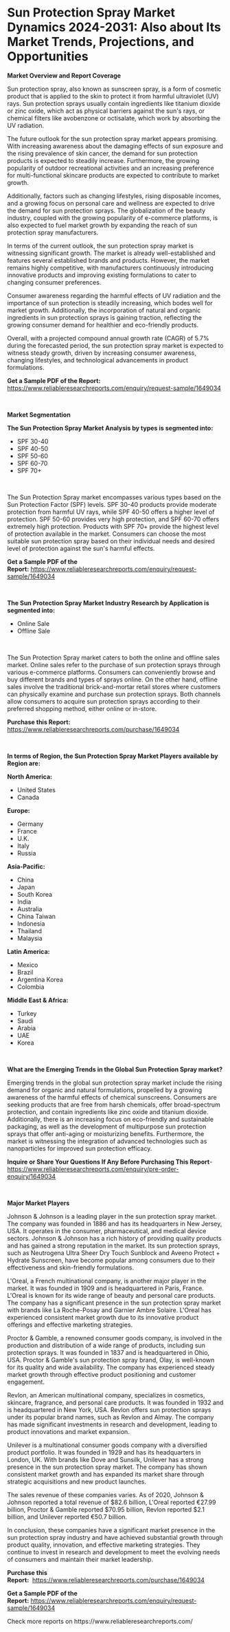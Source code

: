 <p><h1>Sun Protection Spray Market Dynamics 2024-2031: Also about Its Market Trends, Projections, and Opportunities</h1></p><p><strong>Market Overview and Report Coverage</strong></p>
<p><p>Sun protection spray, also known as sunscreen spray, is a form of cosmetic product that is applied to the skin to protect it from harmful ultraviolet (UV) rays. Sun protection sprays usually contain ingredients like titanium dioxide or zinc oxide, which act as physical barriers against the sun's rays, or chemical filters like avobenzone or octisalate, which work by absorbing the UV radiation.</p><p>The future outlook for the sun protection spray market appears promising. With increasing awareness about the damaging effects of sun exposure and the rising prevalence of skin cancer, the demand for sun protection products is expected to steadily increase. Furthermore, the growing popularity of outdoor recreational activities and an increasing preference for multi-functional skincare products are expected to contribute to market growth.</p><p>Additionally, factors such as changing lifestyles, rising disposable incomes, and a growing focus on personal care and wellness are expected to drive the demand for sun protection sprays. The globalization of the beauty industry, coupled with the growing popularity of e-commerce platforms, is also expected to fuel market growth by expanding the reach of sun protection spray manufacturers.</p><p>In terms of the current outlook, the sun protection spray market is witnessing significant growth. The market is already well-established and features several established brands and products. However, the market remains highly competitive, with manufacturers continuously introducing innovative products and improving existing formulations to cater to changing consumer preferences.</p><p>Consumer awareness regarding the harmful effects of UV radiation and the importance of sun protection is steadily increasing, which bodes well for market growth. Additionally, the incorporation of natural and organic ingredients in sun protection sprays is gaining traction, reflecting the growing consumer demand for healthier and eco-friendly products.</p><p>Overall, with a projected compound annual growth rate (CAGR) of 5.7% during the forecasted period, the sun protection spray market is expected to witness steady growth, driven by increasing consumer awareness, changing lifestyles, and technological advancements in product formulations.</p></p>
<p><strong>Get a Sample PDF of the Report:</strong> <a href="https://www.reliableresearchreports.com/enquiry/request-sample/1649034">https://www.reliableresearchreports.com/enquiry/request-sample/1649034</a></p>
<p>&nbsp;</p>
<p><strong>Market Segmentation</strong></p>
<p><strong>The Sun Protection Spray Market Analysis by types is segmented into:</strong></p>
<p><ul><li>SPF 30-40</li><li>SPF 40-50</li><li>SPF 50-60</li><li>SPF 60-70</li><li>SPF 70+</li></ul></p>
<p>&nbsp;</p>
<p><p>The Sun Protection Spray market encompasses various types based on the Sun Protection Factor (SPF) levels. SPF 30-40 products provide moderate protection from harmful UV rays, while SPF 40-50 offers a higher level of protection. SPF 50-60 provides very high protection, and SPF 60-70 offers extremely high protection. Products with SPF 70+ provide the highest level of protection available in the market. Consumers can choose the most suitable sun protection spray based on their individual needs and desired level of protection against the sun's harmful effects.</p></p>
<p><strong>Get a Sample PDF of the Report:</strong>&nbsp;<a href="https://www.reliableresearchreports.com/enquiry/request-sample/1649034">https://www.reliableresearchreports.com/enquiry/request-sample/1649034</a></p>
<p>&nbsp;</p>
<p><strong>The Sun Protection Spray Market Industry Research by Application is segmented into:</strong></p>
<p><ul><li>Online Sale</li><li>Offline Sale</li></ul></p>
<p>&nbsp;</p>
<p><p>The Sun Protection Spray market caters to both the online and offline sales market. Online sales refer to the purchase of sun protection sprays through various e-commerce platforms. Consumers can conveniently browse and buy different brands and types of sprays online. On the other hand, offline sales involve the traditional brick-and-mortar retail stores where customers can physically examine and purchase sun protection sprays. Both channels allow consumers to acquire sun protection sprays according to their preferred shopping method, either online or in-store.</p></p>
<p><strong>Purchase this Report:</strong>&nbsp; <a href="https://www.reliableresearchreports.com/purchase/1649034">https://www.reliableresearchreports.com/purchase/1649034</a></p>
<p>&nbsp;</p>
<p><strong>In terms of Region, the Sun Protection Spray Market Players available by Region are:</strong></p>
<p>
    <p> <strong> North America: </strong>
        <ul>
            <li>United States</li>
            <li>Canada</li>
        </ul>
        </p> 
    <p> <strong> Europe: </strong>
        <ul>
            <li>Germany</li>
            <li>France</li>
            <li>U.K.</li>
            <li>Italy</li>
            <li>Russia</li>
        </ul>
        </p> 
    <p> <strong> Asia-Pacific: </strong>
        <ul>
            <li>China</li>
            <li>Japan</li>
            <li>South Korea</li>
            <li>India</li>
            <li>Australia</li>
            <li>China Taiwan</li>
            <li>Indonesia</li>
            <li>Thailand</li>
            <li>Malaysia</li>
        </ul>
        </p> 
    <p> <strong> Latin America: </strong>
        <ul>
            <li>Mexico</li>
            <li>Brazil</li>
            <li>Argentina Korea</li>
            <li>Colombia</li>
        </ul>
        </p> 
    <p> <strong> Middle East & Africa: </strong>
        <ul>
            <li>Turkey</li>
            <li>Saudi</li>
            <li>Arabia</li>
            <li>UAE</li>
            <li>Korea</li>
        </ul>
    </p>
    </p>
<p>&nbsp;</p>
<p><strong>What are the Emerging Trends in the Global Sun Protection Spray market?</strong></p>
<p><p>Emerging trends in the global sun protection spray market include the rising demand for organic and natural formulations, propelled by a growing awareness of the harmful effects of chemical sunscreens. Consumers are seeking products that are free from harsh chemicals, offer broad-spectrum protection, and contain ingredients like zinc oxide and titanium dioxide. Additionally, there is an increasing focus on eco-friendly and sustainable packaging, as well as the development of multipurpose sun protection sprays that offer anti-aging or moisturizing benefits. Furthermore, the market is witnessing the integration of advanced technologies such as nanoparticles for improved sun protection efficacy.</p></p>
<p><strong>Inquire or Share Your Questions If Any Before Purchasing This Report</strong>- <a href="https://www.reliableresearchreports.com/enquiry/pre-order-enquiry/1649034">https://www.reliableresearchreports.com/enquiry/pre-order-enquiry/1649034</a></p>
<p>&nbsp;</p>
<p><strong>Major Market Players</strong></p>
<p><p>Johnson & Johnson is a leading player in the sun protection spray market. The company was founded in 1886 and has its headquarters in New Jersey, USA. It operates in the consumer, pharmaceutical, and medical device sectors. Johnson & Johnson has a rich history of providing quality products and has gained a strong reputation in the market. Its sun protection sprays, such as Neutrogena Ultra Sheer Dry Touch Sunblock and Aveeno Protect + Hydrate Sunscreen, have become popular among consumers due to their effectiveness and skin-friendly formulations.</p><p>L'Oreal, a French multinational company, is another major player in the market. It was founded in 1909 and is headquartered in Paris, France. L'Oreal is known for its wide range of beauty and personal care products. The company has a significant presence in the sun protection spray market with brands like La Roche-Posay and Garnier Ambre Solaire. L'Oreal has experienced consistent market growth due to its innovative product offerings and effective marketing strategies.</p><p>Proctor & Gamble, a renowned consumer goods company, is involved in the production and distribution of a wide range of products, including sun protection sprays. It was founded in 1837 and is headquartered in Ohio, USA. Proctor & Gamble's sun protection spray brand, Olay, is well-known for its quality and wide availability. The company has experienced steady market growth through effective product positioning and customer engagement.</p><p>Revlon, an American multinational company, specializes in cosmetics, skincare, fragrance, and personal care products. It was founded in 1932 and is headquartered in New York, USA. Revlon offers sun protection sprays under its popular brand names, such as Revlon and Almay. The company has made significant investments in research and development, leading to product innovations and market expansion.</p><p>Unilever is a multinational consumer goods company with a diversified product portfolio. It was founded in 1929 and has its headquarters in London, UK. With brands like Dove and Sunsilk, Unilever has a strong presence in the sun protection spray market. The company has shown consistent market growth and has expanded its market share through strategic acquisitions and new product launches.</p><p>The sales revenue of these companies varies. As of 2020, Johnson & Johnson reported a total revenue of $82.6 billion, L'Oreal reported €27.99 billion, Proctor & Gamble reported $70.95 billion, Revlon reported $2.1 billion, and Unilever reported €50.7 billion.</p><p>In conclusion, these companies have a significant market presence in the sun protection spray industry and have achieved substantial growth through product quality, innovation, and effective marketing strategies. They continue to invest in research and development to meet the evolving needs of consumers and maintain their market leadership.</p></p>
<p><strong>Purchase this Report:</strong>&nbsp;&nbsp;<a href="https://www.reliableresearchreports.com/purchase/1649034">https://www.reliableresearchreports.com/purchase/1649034</a></p>
<p></p>
<p><strong>Get a Sample PDF of the Report:</strong>&nbsp;<a href="https://www.reliableresearchreports.com/enquiry/request-sample/1649034">https://www.reliableresearchreports.com/enquiry/request-sample/1649034</a></p>
<p>Check more reports on https://www.reliableresearchreports.com/</p>